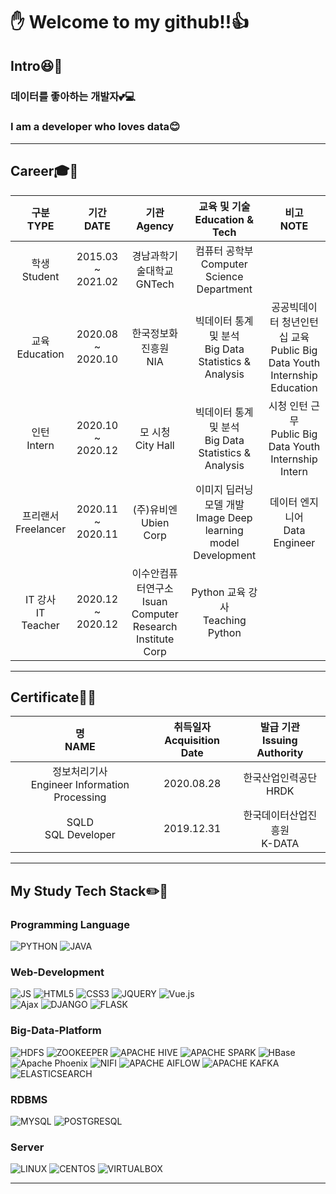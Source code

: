 # ✋ Welcome to  my github!!👍

## Intro😆🙏
### 데이터를 좋아하는 개발자💕💻
### I am a developer who loves data😊

---
## Career🎓🏢
| **구분<br>TYPE** | **기간<br>DATE** | **기관<br>Agency** | **교육 및 기술<br>Education & Tech** | **비고<br>NOTE** |
|:-:|:-:|:-:|:-:|:-:|
| 학생<br>Student | 2015.03 ~ 2021.02 | 경남과학기술대학교<br>GNTech | 컴퓨터 공학부<br>Computer Science Department ||
| 교육<br>Education | 2020.08 ~ 2020.10 | 한국정보화진흥원<br>NIA | 빅데이터 통계 및 분석<br>Big Data Statistics & Analysis | 공공빅데이터 청년인턴십 교육<br>Public Big Data Youth Internship Education |
| 인턴<br>Intern | 2020.10 ~ 2020.12 | 모 시청<br>City Hall | 빅데이터 통계 및 분석<br>Big Data Statistics & Analysis | 시청 인턴 근무<br>Public Big Data Youth Internship Intern |
| 프리랜서<br>Freelancer | 2020.11 ~ 2020.11 | (주)유비엔<br>Ubien Corp | 이미지 딥러닝 모델 개발<br>Image Deep learning model Development| 데이터 엔지니어<br>Data Engineer |
| IT 강사<br>IT Teacher | 2020.12 ~ 2020.12 | 이수안컴퓨터연구소<br>Isuan Computer Research Institute Corp | Python 교육 강사<br>Teaching Python ||

---
## Certificate📖🔧
| **명<br>NAME** | **취득일자<br>Acquisition Date** | **발급 기관<br>Issuing Authority** |
|:-:|:-:|:-:|
| 정보처리기사<br>Engineer Information Processing | 2020.08.28 | 한국산업인력공단<br>HRDK|
| SQLD<br>SQL Developer | 2019.12.31 | 한국데이터산업진흥원<br>K-DATA |

---
## My Study Tech Stack✏️💪
### Programming Language
![PYTHON](https://img.shields.io/badge/Python-3776AB?style=flat-square&logo=Python&logoColor=white) ![JAVA](https://img.shields.io/badge/Java-007396?style=flat-square&logo=Java&logoColor=white) 

### Web-Development
![JS](https://img.shields.io/badge/JavaScript-F7DF1E?style=flat-square&logo=JavaScript&logoColor=white) ![HTML5](https://img.shields.io/badge/HTML5-E34F26?style=flat-square&logo=HTML5&logoColor=white) ![CSS3](https://img.shields.io/badge/CSS3-1572B6?style=flat-square&logo=CSS3&logoColor=white) ![JQUERY](https://img.shields.io/badge/jQuery-0769AD?style=flat-square&logo=jQuery&logoColor=white) ![Vue.js](https://img.shields.io/badge/Vue.js-4FC08D?style=flat-square&logo=Vue.js&logoColor=white)   
![Ajax](https://img.shields.io/badge/-Ajax-blue?style=flat-square) ![DJANGO](https://img.shields.io/badge/Django-092E20?style=flat-square&logo=Django&logoColor=white) ![FLASK](https://img.shields.io/badge/Flask-000000?style=flat-square&logo=Flask&logoColor=white)


### Big-Data-Platform
![HDFS](https://img.shields.io/badge/-HDFS-black?style=flat-square) ![ZOOKEEPER](https://img.shields.io/badge/-Zookeeper-blue?style=flat-square) ![APACHE HIVE](https://img.shields.io/badge/Hive-FDEE21?style=flat-square&logo=ApacheHive&logoColor=black) ![APACHE SPARK](https://img.shields.io/badge/Spark-E25A1C?style=flat-square&logo=ApacheSpark&logoColor=white) ![HBase](https://img.shields.io/badge/-HBase-blue?style=flat-square)   
![Apache Phoenix](https://img.shields.io/badge/-Phoenix-yellowgreen?style=flat-square) ![NIFI](https://img.shields.io/badge/-NIFI-green?style=flat-square) ![APACHE AIFLOW](https://img.shields.io/badge/Airflow-017CEE?style=flat-square&logo=ApacheAirflow&logoColor=white) ![APACHE KAFKA](https://img.shields.io/badge/Kafka-231F20?style=flat-square&logo=ApacheKafka&logoColor=white) ![ELASTICSEARCH](https://img.shields.io/badge/Elasticsearch-005571?style=flat-square&logo=Elasticsearch&logoColor=white)


### RDBMS
![MYSQL](https://img.shields.io/badge/MySQL-4479A1?style=flat-square&logo=MySQL&logoColor=white) ![POSTGRESQL](https://img.shields.io/badge/PostgreSQL-4169E1?style=flat-square&logo=PostgreSQL&logoColor=white) 


### Server
![LINUX](https://img.shields.io/badge/Linux-FCC624?style=flat-square&logo=Linux&logoColor=black) ![CENTOS](https://img.shields.io/badge/CentOS-4169E1?style=flat-square&logo=CentOS&logoColor=white) ![VIRTUALBOX](https://img.shields.io/badge/VirtualBox-183A61?style=flat-square&logo=VirtualBox&logoColor=white) 

---
